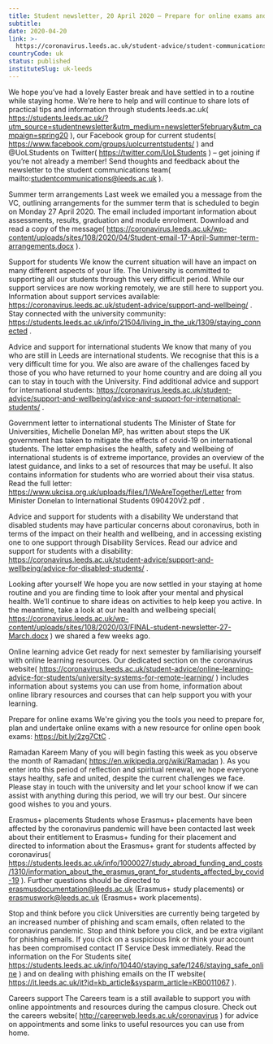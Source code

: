 ```yaml
---
title: Student newsletter, 20 April 2020 – Prepare for online exams and looking after yourself
subtitle: 
date: 2020-04-20
link: >-
  https://coronavirus.leeds.ac.uk/student-advice/student-communications/
countryCode: uk
status: published
instituteSlug: uk-leeds
---
```

We hope you’ve had a lovely Easter break and have settled in to a routine while staying home. We’re here to help and will continue to share lots of practical tips and information through students.leeds.ac.uk( https://students.leeds.ac.uk/?utm_source=studentnewsletter&utm_medium=newsletter5february&utm_campaign=spring20 ), our Facebook group for current students( https://www.facebook.com/groups/uolcurrentstudents/ ) and @UoLStudents on Twitter( https://twitter.com/UoLStudents ) – get joining if you’re not already a member!
Send thoughts and feedback about the newsletter to the student communications team( mailto:studentcommunications@leeds.ac.uk ).
 
Summer term arrangements
Last week we emailed you a message from the VC, outlining arrangements for the summer term that is scheduled to begin on Monday 27 April 2020. The email included important information about assessments, results, graduation and module enrolment. Download and read a copy of the message( https://coronavirus.leeds.ac.uk/wp-content/uploads/sites/108/2020/04/Student-email-17-April-Summer-term-arrangements.docx ).
 
Support for students
We know the current situation will have an impact on many different aspects of your life. The University is committed to supporting all our students through this very difficult period. While our support services are now working remotely, we are still here to support you. 
Information about support services available:  https://coronavirus.leeds.ac.uk/student-advice/support-and-wellbeing/ .
Stay connected with the university community:  https://students.leeds.ac.uk/info/21504/living_in_the_uk/1309/staying_connected .

Advice and support for international students 
We know that many of you who are still in Leeds are international students. We recognise that this is a very difficult time for you. We also are aware of the challenges faced by those of you who have returned to your home country and are doing all you can to stay in touch with the University. Find additional advice and support for international students:  https://coronavirus.leeds.ac.uk/student-advice/support-and-wellbeing/advice-and-support-for-international-students/ .

Government letter to international students 
The Minister of State for Universities, Michelle Donelan MP, has written about steps the UK government has taken to mitigate the effects of covid-19 on international students. The letter emphasises the health, safety and wellbeing of international students is of extreme importance, provides an overview of the latest guidance, and links to a set of resources that may be useful. It also contains information for students who are worried about their visa status. Read the full letter:  https://www.ukcisa.org.uk/uploads/files/1/WeAreTogether/Letter from Minister Donelan to International Students 090420V2.pdf .

Advice and support for students with a disability 
We understand that disabled students may have particular concerns about coronavirus, both in terms of the impact on their health and wellbeing, and in accessing existing one to one support through Disability Services. Read our advice and support for students with a disability:  https://coronavirus.leeds.ac.uk/student-advice/support-and-wellbeing/advice-for-disabled-students/ .
 
Looking after yourself
We hope you are now settled in your staying at home routine and you are finding time to look after your mental and physical health. We’ll continue to share ideas on activities to help keep you active. In the meantime, take a look at our health and wellbeing special( https://coronavirus.leeds.ac.uk/wp-content/uploads/sites/108/2020/03/FINAL-student-newsletter-27-March.docx ) we shared a few weeks ago.  
 
Online learning advice
Get ready for next semester by familiarising yourself with online learning resources. Our dedicated section on the coronavirus website( https://coronavirus.leeds.ac.uk/student-advice/online-learning-advice-for-students/university-systems-for-remote-learning/ ) includes information about systems you can use from home, information about online library resources and courses that can help support you with your learning.

Prepare for online exams
We're giving you the tools you need to prepare for, plan and undertake online exams with a new resource for online open book exams:  https://bit.ly/2zg7CtC .
 
Ramadan Kareem
Many of you will begin fasting this week as you observe the month of Ramadan( https://en.wikipedia.org/wiki/Ramadan ). As you enter into this period of reflection and spiritual renewal, we hope everyone stays healthy, safe and united, despite the current challenges we face. Please stay in touch with the university and let your school know if we can assist with anything during this period, we will try our best. Our sincere good wishes to you and yours.
 
Erasmus+ placements
Students whose Erasmus+ placements have been affected by the coronavirus pandemic will have been contacted last week about their entitlement to Erasmus+ funding for their placement and directed to information about the Erasmus+ grant for students affected by coronavirus( https://students.leeds.ac.uk/info/1000027/study_abroad_funding_and_costs/1310/information_about_the_erasmus_grant_for_students_affected_by_covid-19 ). Further questions should be directed to erasmusdocumentation@leeds.ac.uk (Erasmus+ study placements) or erasmuswork@leeds.ac.uk (Erasmus+ work placements). 
 
Stop and think before you click
Universities are currently being targeted by an increased number of phishing and scam emails, often related to the coronavirus pandemic. Stop and think before you click, and be extra vigilant for phishing emails. If you click on a suspicious link or think your account has been compromised contact IT Service Desk immediately. Read the information on the For Students site( https://students.leeds.ac.uk/info/10440/staying_safe/1246/staying_safe_online ) and on dealing with phishing emails on the IT website( https://it.leeds.ac.uk/it?id=kb_article&sysparm_article=KB0011067 ).
 
Careers support 
The Careers team is a still available to support you with online appointments and resources during the campus closure. Check out the careers website( http://careerweb.leeds.ac.uk/coronavirus ) for advice on appointments and some links to useful resources you can use from home.